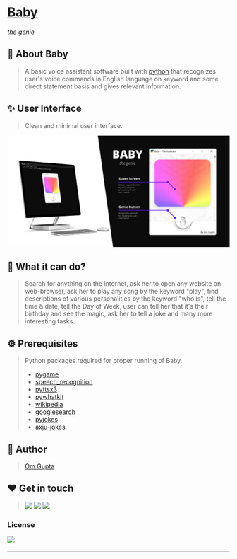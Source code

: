 # [Baby](https://github.com/AumGupta/Baby)
 _the genie_


## 💁 About Baby
> A basic voice assistant software built with [python](https://www.python.org/) that recognizes user's voice commands in English language on keyword and some direct statement basis and gives relevant information.

## ✨ ️User Interface
> Clean and minimal user interface.
>
![User interface of Baby Application](https://github.com/AumGupta/Baby/blob/main/Images/Baby%20UI.png?raw=true)

## 🚀 What it can do?
> Search for anything on the internet, ask her to open any website on web-browser, ask her to play any song by the keyword "play", find descriptions of various personalities by the keyword "who is", tell the time & date, tell the Day of Week, user can tell her that it's their birthday and see the magic, ask her to tell a joke and many more interesting tasks.

## ⚙️ Prerequisites
>Python packages required for proper running of Baby.
>- [pygame](https://www.pygame.org/)
>- [speech_recognition](https://pypi.org/project/SpeechRecognition/)
>- [pyttsx3](https://pypi.org/project/pyttsx3/)
>- [pywhatkit](https://pypi.org/project/pywhatkit/)
>- [wikipedia](https://pypi.org/project/wikipedia/)
>- [googlesearch](https://pypi.org/search/?q=google+search&o=)
>- [pyjokes](https://pypi.org/project/pyjokes/)
>- [axju-jokes](https://pypi.org/project/axju-jokes/)

## 👋 Author
>[Om Gupta](https://github.com/AumGupta/)

## ❤️ Get in touch
>[![](https://img.shields.io/badge/Gmail-D14836?style=for-the-badge&logo=gmail&logoColor=white)](mailto:aaumgupta@gmail.com)
[![](https://img.shields.io/badge/LinkedIn-0077B5?style=for-the-badge&logo=linkedin&logoColor=white)](https://www.linkedin.com/in/aaumgupta/)
[![](https://img.shields.io/badge/Instagram-E4405F?style=for-the-badge&logo=instagram&logoColor=white)](https://www.instagram.com/aaumgupta/)

### License
[![](https://img.shields.io/github/license/AumGupta/Baby.svg)](https://github.com/AumGupta/Baby/blob/main/LICENSE) 

---
